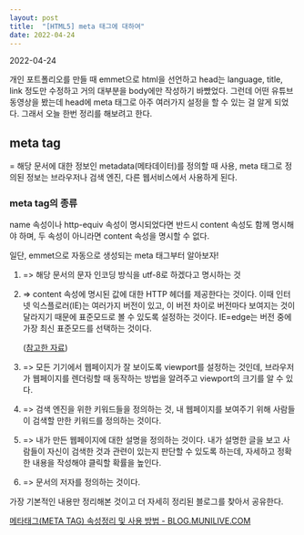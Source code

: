 ```yaml
---
layout: post
title:  "[HTML5] meta 태그에 대하여"
date: 2022-04-24
---
```

2022-04-24



개인 포트폴리오를 만들 때 emmet으로 html을 선언하고 head는 language, title, link 정도만 수정하고 거의 대부분을 body에만 작성하기 바빴었다. 그런데 어떤 유튜브 동영상을 봤는데 head에 meta 태그로 아주 여러가지 설정을 할 수 있는 걸 알게 되었다. 그래서 오늘 한번 정리를 해보려고 한다.



## meta tag

= 해당 문서에 대한 정보인 metadata(메타데이터)를 정의할 때 사용, meta 태그로 정의된 정보는 브라우저나 검색 엔진, 다른 웹서비스에서 사용하게 된다.



### meta tag의 종류



name 속성이나 http-equiv 속성이 명시되었다면 반드시 content 속성도 함께 명시해야 하며, 두 속성이 아니라면 content 속성을 명시할 수 없다.

일단, emmet으로 자동으로 생성되는 meta 태그부터 알아보자!

1. <meta charset="UTF-8" />

   => 해당 문서의 문자 인코딩 방식을 utf-8로 하겠다고 명시하는 것

2. <meta http-equiv="X-UA-Compatible" content="IE=edge" />   

   => content 속성에 명시된 값에 대한 HTTP 헤더를 제공한다는 것이다. 이때 인터넷 익스플로러(IE)는 여러가지 버전이 있고, 이 버전 차이로 버전마다 보여지는 것이 달라지기 때문에 표준모드로 볼 수 있도록 설정하는 것이다. IE=edge는 버전 중에 가장 최신 표준모드를 선택하는 것이다.

   ([참고한 자료](https://m.blog.naver.com/PostView.naver?isHttpsRedirect=true&blogId=pts4779&logNo=221238716152))

3. <meta name="viewport" content="width=device-width, initial-scale=1.0" />

   => 모든 기기에서 웹페이지가 잘 보이도록 viewport를 설정하는 것인데, 브라우저가 웹페이지를 렌더링할 때 동작하는 방법을 알려주고 viewport의 크기를 알 수 있다.



4. <meta name="keyword" content="키워드명" />

   => 검색 엔진을 위한 키워드들을 정의하는 것, 내 웹페이지를 보여주기 위해 사람들이 검색할 만한 키워드를 정의하는 것이다.

5. <meta name="description" content="설명" />

   => 내가 만든 웹페이지에 대한 설명을 정의하는 것이다. 내가 설명한 글을 보고 사람들이 자신이 검색한 것과 관련이 있는지 판단할 수 있도록 하는데, 자세하고 정확한 내용을 작성해야 클릭할 확률을 높인다.

6. <meta name="author" content="작성자명" />

   => 문서의 저자를 정의하는 것이다.



가장 기본적인 내용만 정리해본 것이고 더 자세히 정리된 블로그를 찾아서 공유한다.

[메타태그(META TAG) 속성정리 및 사용 방법 - BLOG.MUNILIVE.COM](https://blog.munilive.com/posts/meta-tag-property-and-use-method.html)
